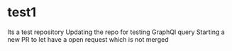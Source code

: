 # test1
Its a test repository
Updating the repo for testing GraphQl query
Starting a new PR to let have a open request which is not merged
